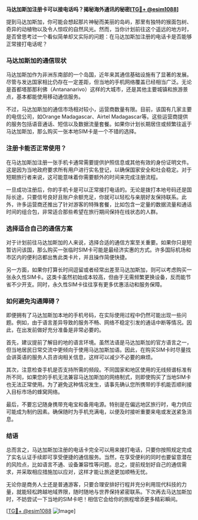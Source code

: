 **马达加斯加注册卡可以接电话吗？揭秘海外通讯的秘密[[TG💪+ @esim1088](https://t.me/s/esim1088)]**

提到马达加斯加，你可能会想起那片神秘而美丽的岛屿，那里有独特的猴面包树、奇异的动植物以及令人惊叹的自然风光。然而，当你计划前往这个遥远的地方时，是否曾思考过一个看似简单却又实际的问题：在马达加斯加注册的电话卡是否能够正常接打电话呢？

### 马达加斯加的通信现状

马达加斯加作为非洲东南部的一个岛国，近年来其通信基础设施有了显著的发展。尽管与发达国家相比仍存在一定差距，但当地的手机网络覆盖已经相当广泛。无论是首都塔那那利佛（Antananarivo）这样的大城市，还是其他主要城镇和旅游景点，基本都能使用移动通信服务。

不过，马达加斯加的通信市场相对较小，运营商数量有限。目前，该国有几家主要的电信公司，如Orange Madagascar、Airtel Madagascar等。这些运营商提供的服务包括语音通话、短信以及数据流量套餐。如果你计划长期居住或频繁往返于马达加斯加，那么购买一张本地SIM卡是一个不错的选择。

### 注册卡能否正常使用？

在马达加斯加注册一张手机卡通常需要提供护照信息或其他有效的身份证明文件。这是因为当地政府要求所有用户进行实名登记，以确保国家安全和社会稳定。对于短期旅行者来说，这可能意味着你需要额外的时间来完成注册流程。

一旦成功注册后，你的手机卡是可以正常接打电话的。无论是拨打本地号码还是国际长途，只要信号良好且账户余额充足，你就可以轻松与亲朋好友保持联系。此外，许多运营商还推出了针对游客的特殊套餐，比如包含一定量的数据流量和通话时间的组合包，非常适合那些希望在旅行期间保持在线状态的人群。

### 选择适合自己的通信方案

对于计划前往马达加斯加的人来说，选择合适的通信方案至关重要。如果你只是短暂访问该国，那么购买一张临时SIM卡可能是最经济实惠的方式。许多国际机场和市区内的便利店都出售此类卡片，并且操作简便快捷。

另一方面，如果你打算长时间逗留或者经常出差至马达加斯加，则可以考虑购买一张永久性SIM卡。这类卡虽然初始成本较高，但由于无需频繁更换设备，反而能节省不少开支。同时，永久性SIM卡往往享有更多优惠活动和服务保障。

### 如何避免沟通障碍？

即便拥有了马达加斯加本地的手机号码，在实际使用过程中仍然可能出现一些问题。例如，由于语言差异导致的服务不畅、网络不稳定引发的通话中断等情况。因此，在出发前做好充分准备是非常必要的。

首先，建议提前了解目的地的语言环境。虽然法语是马达加斯加的官方语言之一，但当地居民日常交流中更倾向于使用马达加斯加语。因此，在购买SIM卡时尽量找会讲英语的服务人员咨询相关信息，这样可以减少不必要的麻烦。

其次，注意检查手机是否支持所需的频段。不同国家和地区使用的无线频谱标准有所不同，如果您的手机无法兼容马达加斯加的网络制式，则即使购买了当地SIM卡也无法正常使用。为了避免这种情况发生，请事先确认您所携带的手机能否顺利接入目标市场的蜂窝网络。

最后，不要忘记随身携带充电宝和备用电源。特别是在偏远地区旅行时，电力供应可能成为制约因素。确保随时为手机充满电，以便及时接听重要来电或发送紧急消息。

### 结语

总而言之，马达加斯加注册的电话卡完全可以用来接打电话，只要你按照规定完成了实名认证手续即可享受便捷的通信服务。当然，在享受便利的同时也要留意潜在的风险点，比如语言不通、设备兼容性等问题。总之，提前规划好自己的通信需求，并采取相应措施加以应对，这样才能让旅途更加顺畅无忧。

无论你是商务人士还是普通游客，只要合理安排好行程并充分利用现代科技的力量，就能轻松跨越地域界限，随时随地与世界保持紧密联系。下次再去马达加斯加时，不妨尝试一下当地的SIM卡吧！相信它会给你的旅程增添更多精彩瞬间。

[[TG💪+ @esim1088](https://t.me/s/esim1088) ![Image](https://i.postimg.cc/4NQfJmqS/Snipaste-2025-05-13-00-14-12.png)]